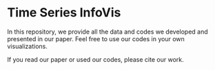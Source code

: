# Time Series InfoVis

In this repository, we provide all the data and codes we developed and presented in our paper. 
Feel free to use our codes in your own visualizations. 

If you read our paper or used our codes, please cite our work.

